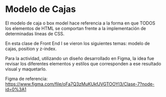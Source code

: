# Modelo de Cajas
El modelo de caja o box model hace referencia a la forma en que TODOS los elementos de HTML se comportan frente a la implementación de determinadas líneas de CSS.

En esta clase de Front End I se vieron los siguientes temas: modelo de cajas, position y z-index.

Para la actividad, utilizando un diseño desarrollado en Figma, la idea fue revisar los diferentes elementos y estilos que corresponden a ese resultado visual y maquetarlo.

Figma de referencia: https://www.figma.com/file/oFa7Q3zMuKUkfJVGTOOYI3/Clase-7?node-id=0%3A1
